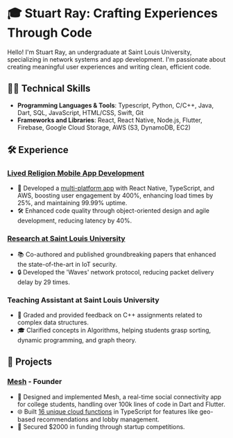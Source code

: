 # 🎓 Stuart Ray: Crafting Experiences Through Code

Hello! I'm Stuart Ray, an undergraduate at Saint Louis University, specializing in network systems and app development. I'm passionate about creating meaningful user experiences and writing clean, efficient code.

## 👨‍💻 Technical Skills
- **Programming Languages & Tools**: Typescript, Python, C/C++, Java, Dart, SQL, JavaScript, HTML/CSS, Swift, Git
- **Frameworks and Libraries**: React, React Native, Node.js, Flutter, Firebase, Google Cloud Storage, AWS (S3, DynamoDB, EC2)

## 🛠 Experience
### [Lived Religion Mobile App Development](https://religioninplace.org/blog/)
- 📱 Developed a [multi-platform app](https://github.com/oss-slu/lrda_mobile) with React Native, TypeScript, and AWS, boosting user engagement by 400%, enhancing load times by 25%, and maintaining 99.99% uptime.
- 🛠 Enhanced code quality through object-oriented design and agile development, reducing latency by 40%.

### [Research at Saint Louis University](https://ieeexplore.ieee.org/document/10106093/authors#authors)
- 📚 Co-authored and published groundbreaking papers that enhanced the state-of-the-art in IoT security.
- 🔒 Developed the 'Waves' network protocol, reducing packet delivery delay by 29 times.

### Teaching Assistant at Saint Louis University
- 📘 Graded and provided feedback on C++ assignments related to complex data structures.
- 🎓 Clarified concepts in Algorithms, helping students grasp sorting, dynamic programming, and graph theory.

## 🌟 Projects
### [Mesh](https://meshapp.us) - Founder
- 🤝 Designed and implemented Mesh, a real-time social connectivity app for college students, handling over 100k lines of code in Dart and Flutter.
- 🌐 Built [16 unique cloud functions](https://github.com/Stuartwastaken/Mesh_CloudFunctions) in TypeScript for features like geo-based recommendations and lobby management.
- 🚀 Secured $2000 in funding through startup competitions.

